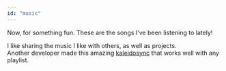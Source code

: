 ```yaml
---
id: "music"
---
```


Now, for something fun. These are the songs I've been listening to lately!

I like sharing the music I like with others, as well as projects.  
Another developer made this amazing [kaleidosync](https://www.kaleidosync.com/) that works well with any playlist.